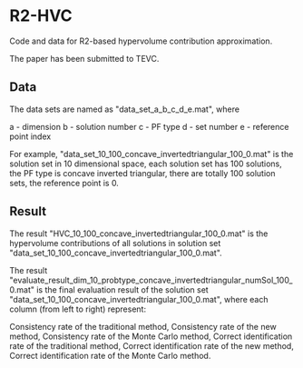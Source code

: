 # R2-HVC
Code and data for R2-based hypervolume contribution approximation. 

The paper has been submitted to TEVC. 

## Data
The data sets are named as "data_set_a_b_c_d_e.mat", where

a - dimension
b - solution number
c - PF type
d - set number
e - reference point index

For example, "data_set_10_100_concave_invertedtriangular_100_0.mat" is the solution set in 10 dimensional space, each solution set has 100 solutions, the PF type is concave inverted triangular, there are totally 100 solution sets, the reference point is 0.

## Result
The result "HVC_10_100_concave_invertedtriangular_100_0.mat" is the hypervolume contributions of all solutions in solution set "data_set_10_100_concave_invertedtriangular_100_0.mat". 

The result "evaluate_result_dim_10_probtype_concave_invertedtriangular_numSol_100_0.mat" is the final evaluation result of the solution set "data_set_10_100_concave_invertedtriangular_100_0.mat", where each column (from left to right) represent: 

Consistency rate of the traditional method, Consistency rate of the new method, Consistency rate of the Monte Carlo method, Correct identification rate of the traditional method, Correct identification rate of the new method, Correct identification rate of the Monte Carlo method.